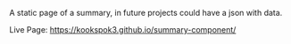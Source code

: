 A static page of a summary, in future projects could have a json with data.

Live Page: https://kookspok3.github.io/summary-component/
